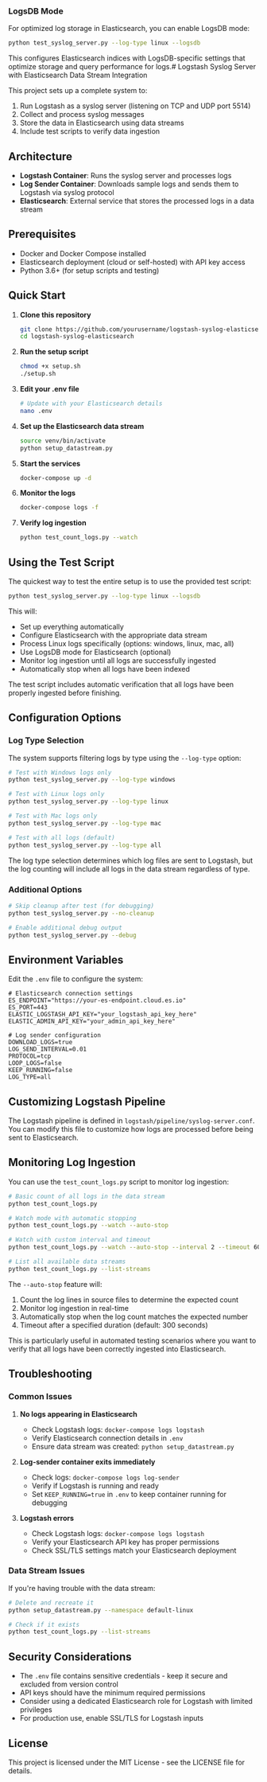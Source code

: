 ### LogsDB Mode

For optimized log storage in Elasticsearch, you can enable LogsDB mode:

```bash
python test_syslog_server.py --log-type linux --logsdb
```

This configures Elasticsearch indices with LogsDB-specific settings that optimize storage and query performance for logs.# Logstash Syslog Server with Elasticsearch Data Stream Integration

This project sets up a complete system to:
1. Run Logstash as a syslog server (listening on TCP and UDP port 5514)
2. Collect and process syslog messages
3. Store the data in Elasticsearch using data streams
4. Include test scripts to verify data ingestion

## Architecture

- **Logstash Container**: Runs the syslog server and processes logs
- **Log Sender Container**: Downloads sample logs and sends them to Logstash via syslog protocol
- **Elasticsearch**: External service that stores the processed logs in a data stream

## Prerequisites

- Docker and Docker Compose installed
- Elasticsearch deployment (cloud or self-hosted) with API key access
- Python 3.6+ (for setup scripts and testing)

## Quick Start

1. **Clone this repository**
   ```bash
   git clone https://github.com/yourusername/logstash-syslog-elasticsearch.git
   cd logstash-syslog-elasticsearch
   ```

2. **Run the setup script**
   ```bash
   chmod +x setup.sh
   ./setup.sh
   ```

3. **Edit your .env file**
   ```bash
   # Update with your Elasticsearch details
   nano .env
   ```

4. **Set up the Elasticsearch data stream**
   ```bash
   source venv/bin/activate
   python setup_datastream.py
   ```

5. **Start the services**
   ```bash
   docker-compose up -d
   ```

6. **Monitor the logs**
   ```bash
   docker-compose logs -f
   ```

7. **Verify log ingestion**
   ```bash
   python test_count_logs.py --watch
   ```

## Using the Test Script

The quickest way to test the entire setup is to use the provided test script:

```bash
python test_syslog_server.py --log-type linux --logsdb
```

This will:
- Set up everything automatically
- Configure Elasticsearch with the appropriate data stream
- Process Linux logs specifically (options: windows, linux, mac, all)
- Use LogsDB mode for Elasticsearch (optional)
- Monitor log ingestion until all logs are successfully ingested
- Automatically stop when all logs have been indexed

The test script includes automatic verification that all logs have been properly ingested before finishing.

## Configuration Options

### Log Type Selection

The system supports filtering logs by type using the `--log-type` option:

```bash
# Test with Windows logs only
python test_syslog_server.py --log-type windows

# Test with Linux logs only
python test_syslog_server.py --log-type linux

# Test with Mac logs only
python test_syslog_server.py --log-type mac

# Test with all logs (default)
python test_syslog_server.py --log-type all
```

The log type selection determines which log files are sent to Logstash, but the log counting will include all logs in the data stream regardless of type.

### Additional Options

```bash
# Skip cleanup after test (for debugging)
python test_syslog_server.py --no-cleanup

# Enable additional debug output
python test_syslog_server.py --debug
```

## Environment Variables

Edit the `.env` file to configure the system:

```
# Elasticsearch connection settings
ES_ENDPOINT="https://your-es-endpoint.cloud.es.io"
ES_PORT=443
ELASTIC_LOGSTASH_API_KEY="your_logstash_api_key_here"
ELASTIC_ADMIN_API_KEY="your_admin_api_key_here"

# Log sender configuration
DOWNLOAD_LOGS=true
LOG_SEND_INTERVAL=0.01
PROTOCOL=tcp
LOOP_LOGS=false
KEEP_RUNNING=false
LOG_TYPE=all
```

## Customizing Logstash Pipeline

The Logstash pipeline is defined in `logstash/pipeline/syslog-server.conf`. You can modify this file to customize how logs are processed before being sent to Elasticsearch.

## Monitoring Log Ingestion

You can use the `test_count_logs.py` script to monitor log ingestion:

```bash
# Basic count of all logs in the data stream
python test_count_logs.py

# Watch mode with automatic stopping
python test_count_logs.py --watch --auto-stop

# Watch with custom interval and timeout
python test_count_logs.py --watch --auto-stop --interval 2 --timeout 600

# List all available data streams
python test_count_logs.py --list-streams
```

The `--auto-stop` feature will:
1. Count the log lines in source files to determine the expected count
2. Monitor log ingestion in real-time
3. Automatically stop when the log count matches the expected number
4. Timeout after a specified duration (default: 300 seconds)

This is particularly useful in automated testing scenarios where you want to verify that all logs have been correctly ingested into Elasticsearch.

## Troubleshooting

### Common Issues

1. **No logs appearing in Elasticsearch**
   - Check Logstash logs: `docker-compose logs logstash`
   - Verify Elasticsearch connection details in `.env`
   - Ensure data stream was created: `python setup_datastream.py`

2. **Log-sender container exits immediately**
   - Check logs: `docker-compose logs log-sender`
   - Verify if Logstash is running and ready
   - Set `KEEP_RUNNING=true` in `.env` to keep container running for debugging

3. **Logstash errors**
   - Check Logstash logs: `docker-compose logs logstash`
   - Verify your Elasticsearch API key has proper permissions
   - Check SSL/TLS settings match your Elasticsearch deployment

### Data Stream Issues

If you're having trouble with the data stream:

```bash
# Delete and recreate it
python setup_datastream.py --namespace default-linux

# Check if it exists
python test_count_logs.py --list-streams
```

## Security Considerations

- The `.env` file contains sensitive credentials - keep it secure and excluded from version control
- API keys should have the minimum required permissions
- Consider using a dedicated Elasticsearch role for Logstash with limited privileges
- For production use, enable SSL/TLS for Logstash inputs

## License

This project is licensed under the MIT License - see the LICENSE file for details.